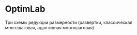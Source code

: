 # OptimLab
Три схемы редукции размерности (развертки, классическая многошаговая, адаптивная многошаговая)
